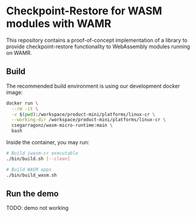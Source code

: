 # Checkpoint-Restore for WASM modules with WAMR

This repository contains a proof-of-concept implementation of a library to
provide checkpoint-restore functionality to WebAssembly modules running on
WAMR.

## Build

The recommended build environment is using our development docker image:

```bash
docker run \
  --rm -it \
  -v $(pwd):/workspace/product-mini/platforms/linux-cr \
  --working-dir /workspace/product-mini/platforms/linux-cr \
  csegarragonz/wasm-micro-runtime:main \
  bash
```

Inside the container, you may run:

```bash
# Build iwasm-cr executable
./bin/build.sh [--clean]

# Build WASM apps
./bin/build_wasm.sh
```

## Run the demo

TODO: demo not working
